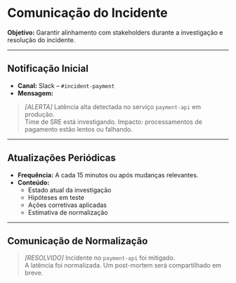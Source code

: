 # Comunicação do Incidente

**Objetivo:** Garantir alinhamento com stakeholders durante a investigação e resolução do incidente.

---

## Notificação Inicial

- **Canal:** Slack – `#incident-payment`
- **Mensagem:**

>  *[ALERTA]* Latência alta detectada no serviço `payment-api` em produção.  
> Time de SRE está investigando. Impacto: processamentos de pagamento estão lentos ou falhando.

---

## Atualizações Periódicas

- **Frequência:** A cada 15 minutos ou após mudanças relevantes.
- **Conteúdo:**
  - Estado atual da investigação
  - Hipóteses em teste
  - Ações corretivas aplicadas
  - Estimativa de normalização

---

## Comunicação de Normalização

>  *[RESOLVIDO]* Incidente no `payment-api` foi mitigado.  
> A latência foi normalizada. Um post-mortem será compartilhado em breve.
